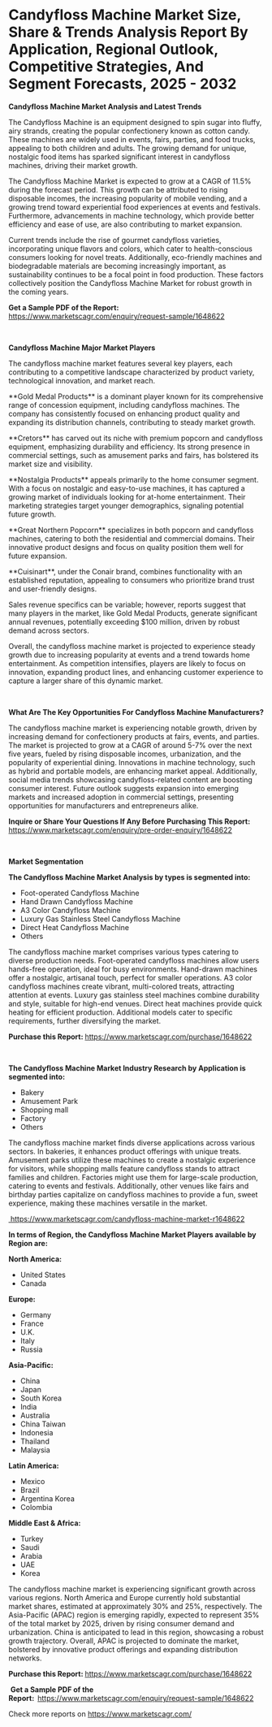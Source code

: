 <p><h1>Candyfloss Machine Market Size, Share & Trends Analysis Report By Application, Regional Outlook, Competitive Strategies, And Segment Forecasts, 2025 - 2032</h1></p><p><strong>Candyfloss Machine Market Analysis and Latest Trends</strong></p>
<p><p>The Candyfloss Machine is an equipment designed to spin sugar into fluffy, airy strands, creating the popular confectionery known as cotton candy. These machines are widely used in events, fairs, parties, and food trucks, appealing to both children and adults. The growing demand for unique, nostalgic food items has sparked significant interest in candyfloss machines, driving their market growth.</p><p>The Candyfloss Machine Market is expected to grow at a CAGR of 11.5% during the forecast period. This growth can be attributed to rising disposable incomes, the increasing popularity of mobile vending, and a growing trend toward experiential food experiences at events and festivals. Furthermore, advancements in machine technology, which provide better efficiency and ease of use, are also contributing to market expansion.</p><p>Current trends include the rise of gourmet candyfloss varieties, incorporating unique flavors and colors, which cater to health-conscious consumers looking for novel treats. Additionally, eco-friendly machines and biodegradable materials are becoming increasingly important, as sustainability continues to be a focal point in food production. These factors collectively position the Candyfloss Machine Market for robust growth in the coming years.</p></p>
<p><strong>Get a Sample PDF of the Report:&nbsp;</strong> <a href="https://www.marketscagr.com/enquiry/request-sample/1648622?utm_campaign=2336&utm_medium=2&utm_source=Github&utm_content=ia&utm_term=18022025&utm_id=candyfloss-machine">https://www.marketscagr.com/enquiry/request-sample/1648622</a></p>
<p>&nbsp;</p>
<p><strong>Candyfloss Machine Major Market Players</strong></p>
<p><p>The candyfloss machine market features several key players, each contributing to a competitive landscape characterized by product variety, technological innovation, and market reach. </p><p>**Gold Medal Products** is a dominant player known for its comprehensive range of concession equipment, including candyfloss machines. The company has consistently focused on enhancing product quality and expanding its distribution channels, contributing to steady market growth. </p><p>**Cretors** has carved out its niche with premium popcorn and candyfloss equipment, emphasizing durability and efficiency. Its strong presence in commercial settings, such as amusement parks and fairs, has bolstered its market size and visibility.</p><p>**Nostalgia Products** appeals primarily to the home consumer segment. With a focus on nostalgic and easy-to-use machines, it has captured a growing market of individuals looking for at-home entertainment. Their marketing strategies target younger demographics, signaling potential future growth.</p><p>**Great Northern Popcorn** specializes in both popcorn and candyfloss machines, catering to both the residential and commercial domains. Their innovative product designs and focus on quality position them well for future expansion. </p><p>**Cuisinart**, under the Conair brand, combines functionality with an established reputation, appealing to consumers who prioritize brand trust and user-friendly designs.</p><p>Sales revenue specifics can be variable; however, reports suggest that many players in the market, like Gold Medal Products, generate significant annual revenues, potentially exceeding $100 million, driven by robust demand across sectors. </p><p>Overall, the candyfloss machine market is projected to experience steady growth due to increasing popularity at events and a trend towards home entertainment. As competition intensifies, players are likely to focus on innovation, expanding product lines, and enhancing customer experience to capture a larger share of this dynamic market.</p></p>
<p>&nbsp;</p>
<p><strong>What Are The Key Opportunities For Candyfloss Machine Manufacturers?</strong></p>
<p><p>The candyfloss machine market is experiencing notable growth, driven by increasing demand for confectionery products at fairs, events, and parties. The market is projected to grow at a CAGR of around 5-7% over the next five years, fueled by rising disposable incomes, urbanization, and the popularity of experiential dining. Innovations in machine technology, such as hybrid and portable models, are enhancing market appeal. Additionally, social media trends showcasing candyfloss-related content are boosting consumer interest. Future outlook suggests expansion into emerging markets and increased adoption in commercial settings, presenting opportunities for manufacturers and entrepreneurs alike.</p></p>
<p><strong>Inquire or Share Your Questions If Any Before Purchasing This Report:</strong> <a href="https://www.marketscagr.com/enquiry/pre-order-enquiry/1648622?utm_campaign=2336&utm_medium=2&utm_source=Github&utm_content=ia&utm_term=18022025&utm_id=candyfloss-machine">https://www.marketscagr.com/enquiry/pre-order-enquiry/1648622</a></p>
<p>&nbsp;</p>
<p><strong>Market Segmentation</strong></p>
<p><strong>The Candyfloss Machine Market Analysis by types is segmented into:</strong></p>
<p><ul><li>Foot-operated Candyfloss Machine</li><li>Hand Drawn Candyfloss Machine</li><li>A3 Color Candyfloss Machine</li><li>Luxury Gas Stainless Steel Candyfloss Machine</li><li>Direct Heat Candyfloss Machine</li><li>Others</li></ul></p>
<p><p>The candyfloss machine market comprises various types catering to diverse production needs. Foot-operated candyfloss machines allow users hands-free operation, ideal for busy environments. Hand-drawn machines offer a nostalgic, artisanal touch, perfect for smaller operations. A3 color candyfloss machines create vibrant, multi-colored treats, attracting attention at events. Luxury gas stainless steel machines combine durability and style, suitable for high-end venues. Direct heat machines provide quick heating for efficient production. Additional models cater to specific requirements, further diversifying the market.</p></p>
<p><strong>Purchase this Report:&nbsp;</strong><a href="https://www.marketscagr.com/purchase/1648622?utm_campaign=2336&utm_medium=2&utm_source=Github&utm_content=ia&utm_term=18022025&utm_id=candyfloss-machine">https://www.marketscagr.com/purchase/1648622</a></p>
<p>&nbsp;</p>
<p><strong>The Candyfloss Machine Market Industry Research by Application is segmented into:</strong></p>
<p><ul><li>Bakery</li><li>Amusement Park</li><li>Shopping mall</li><li>Factory</li><li>Others</li></ul></p>
<p><p>The candyfloss machine market finds diverse applications across various sectors. In bakeries, it enhances product offerings with unique treats. Amusement parks utilize these machines to create a nostalgic experience for visitors, while shopping malls feature candyfloss stands to attract families and children. Factories might use them for large-scale production, catering to events and festivals. Additionally, other venues like fairs and birthday parties capitalize on candyfloss machines to provide a fun, sweet experience, making these machines versatile in the market.</p></p>
<p><a href="https://www.marketscagr.com/candyfloss-machine-market-r1648622?utm_campaign=2336&utm_medium=2&utm_source=Github&utm_content=ia&utm_term=18022025&utm_id=candyfloss-machine">&nbsp;https://www.marketscagr.com/candyfloss-machine-market-r1648622</a></p>
<p><strong>In terms of Region, the Candyfloss Machine Market Players available by Region are:</strong></p>
<p>
    <p> <strong> North America: </strong>
        <ul>
            <li>United States</li>
            <li>Canada</li>
        </ul>
        </p> 
    <p> <strong> Europe: </strong>
        <ul>
            <li>Germany</li>
            <li>France</li>
            <li>U.K.</li>
            <li>Italy</li>
            <li>Russia</li>
        </ul>
        </p> 
    <p> <strong> Asia-Pacific: </strong>
        <ul>
            <li>China</li>
            <li>Japan</li>
            <li>South Korea</li>
            <li>India</li>
            <li>Australia</li>
            <li>China Taiwan</li>
            <li>Indonesia</li>
            <li>Thailand</li>
            <li>Malaysia</li>
        </ul>
        </p> 
    <p> <strong> Latin America: </strong>
        <ul>
            <li>Mexico</li>
            <li>Brazil</li>
            <li>Argentina Korea</li>
            <li>Colombia</li>
        </ul>
        </p> 
    <p> <strong> Middle East & Africa: </strong>
        <ul>
            <li>Turkey</li>
            <li>Saudi</li>
            <li>Arabia</li>
            <li>UAE</li>
            <li>Korea</li>
        </ul>
    </p>
    </p>
<p><p>The candyfloss machine market is experiencing significant growth across various regions. North America and Europe currently hold substantial market shares, estimated at approximately 30% and 25%, respectively. The Asia-Pacific (APAC) region is emerging rapidly, expected to represent 35% of the total market by 2025, driven by rising consumer demand and urbanization. China is anticipated to lead in this region, showcasing a robust growth trajectory. Overall, APAC is projected to dominate the market, bolstered by innovative product offerings and expanding distribution networks.</p></p>
<p><strong>Purchase this Report: </strong><a href="https://www.marketscagr.com/purchase/1648622?utm_campaign=2336&utm_medium=2&utm_source=Github&utm_content=ia&utm_term=18022025&utm_id=candyfloss-machine">https://www.marketscagr.com/purchase/1648622</a></p>
<p>&nbsp;<strong>Get a Sample PDF of the Report:&nbsp;&nbsp;</strong><a href="https://www.marketscagr.com/enquiry/request-sample/1648622?utm_campaign=2336&utm_medium=2&utm_source=Github&utm_content=ia&utm_term=18022025&utm_id=candyfloss-machine">https://www.marketscagr.com/enquiry/request-sample/1648622</a></p>
<p><strong></strong></p>
<p>Check more reports on <a href="https://www.marketscagr.com/?utm_campaign=2336&utm_medium=2&utm_source=Github&utm_content=ia&utm_term=18022025&utm_id=candyfloss-machine">https://www.marketscagr.com/</a></p>